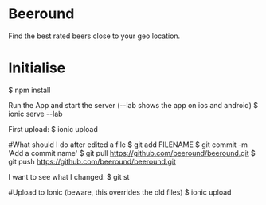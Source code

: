 # Beeround
Find the best rated beers close to your geo location.

# Initialise
$ npm install

Run the App and start the server (--lab shows the app on ios and android)
$ ionic serve --lab

First upload:
$ ionic upload

#What should I do after edited a file
$ git add FILENAME
$ git commit -m 'Add a commit name'
$ git pull https://github.com/beeround/beeround.git
$ git push https://github.com/beeround/beeround.git

I want to see what I changed:
$ git st

#Upload to Ionic (beware, this overrides the old files)
$ ionic upload